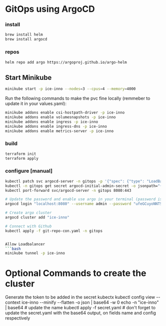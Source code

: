 # GitOps using ArgoCD

### install
```sh
brew install helm
brew install argocd
```

### repos
```sh
helm repo add argo https://argoproj.github.io/argo-helm
```

## Start Minikube

```sh
minikube start -p ice-inno --nodes=3 --cpus=4 --memory=4000
```

Run the following commands to make the pvc fine locally (remmeber to update it in your values.yaml):

```bash
minikube addons enable csi-hostpath-driver -p ice-inno
minikube addons enable volumesnapshots -p ice-inno
minikube addons enable ingress -p ice-inno
minikube addons enable ingress-dns -p ice-inno
minikube addons enable metrics-server -p ice-inno
```

### build
```sh
terraform init
terraform apply
```

### configure [manual]
```sh
kubectl patch svc argocd-server -n gitops -p '{"spec": {"type": "LoadBalancer"}}'
kubectl -n gitops get secret argocd-initial-admin-secret -o jsonpath="{.data.password}" | base64 -d; echo
kubectl port-forward svc/argocd-server -n gitops 8080:443

# Update the password and enable use argo in your terminal (password is the second command from the list on the top)
argocd login "localhost:8080" --username admin --password "ufeGCuyoNNTSYTQQ" --insecure

# Create argo cluster
argocd cluster add "ice-inno"

# Connect with Github
kubectl apply -f git-repo-con.yaml -n gitops


Allow Loadbalancer
```bash
minikube tunnel -p ice-inno
```

# Optional Commands to create the cluster
Generate the token to be added in the secret
kubectx
kubectl config view --context ice-inno --minify --flatten -o json | base64 -w 0
echo -n "ice-inno" | base64 # update the name
kubectl apply -f secret.yaml # don't forget to update the secret.yaml with the base64 output, on fields name and config respectively
```
